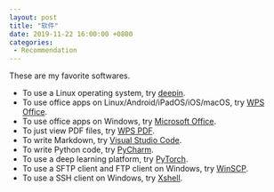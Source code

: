 ```yaml
---
layout: post
title: "软件"
date: 2019-11-22 16:00:00 +0800
categories: 
 - Recommendation
---
```


These are my favorite softwares.

<!-- more -->

- To use a Linux operating system, try [deepin](https://www.deepin.org/).
- To use office apps on Linux/Android/iPadOS/iOS/macOS, try [WPS Office](https://www.wps.com/).
- To use office apps on Windows, try [Microsoft Office](https://products.office.com/zh-cn/home).
- To just view PDF files, try [WPS PDF](https://wpspdf.cn/).
- To write Markdown, try [Visual Studio Code](https://code.visualstudio.com/).
- To write Python code, try [PyCharm](https://www.jetbrains.com/pycharm/).
- To use a deep learning platform, try [PyTorch](https://pytorch.org/).
- To use a SFTP client and FTP client on Windows, try [WinSCP](https://winscp.net/eng/index.php).
- To use a SSH client on Windows, try [Xshell](https://www.netsarang.com/en/xshell/).
